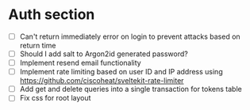 # Auth section

- [ ] Can't return immediately error on login to prevent attacks based on return time
- [ ] Should I add salt to Argon2id generated password?
- [ ] Implement resend email functionality
- [ ] Implement rate limiting based on user ID and IP address using https://github.com/ciscoheat/sveltekit-rate-limiter
- [ ] Add get and delete queries into a single transaction for tokens table
- [ ] Fix css for root layout
